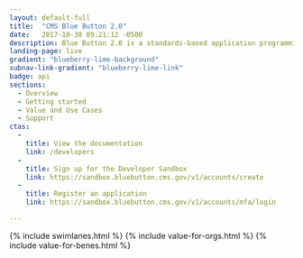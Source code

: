 ```yaml
---
layout: default-full
title:  "CMS Blue Button 2.0"
date:   2017-10-30 09:21:12 -0500
description: Blue Button 2.0 is a standards-based application programming interface (API) that delivers Medicare Part A, B, and D data for over 60 million people with Medicare.
landing-page: live
gradient: "blueberry-lime-background"
subnav-link-gradient: "blueberry-lime-link"
badge: api
sections:
  - Overview
  - Getting started
  - Value and Use Cases
  - Support
ctas:
  -
    title: View the documentation
    link: /developers
  -
    title: Sign up for the Developer Sandbox
    link: https://sandbox.bluebutton.cms.gov/v1/accounts/create
  -
    title: Register an application
    link: https://sandbox.bluebutton.cms.gov/v1/accounts/mfa/login

---
```

<style>
	.page-description {
		max-width: 70%;
	}
</style>

{% include swimlanes.html %}
{% include value-for-orgs.html %}
{% include value-for-benes.html %}
